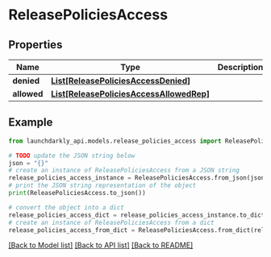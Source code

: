 # ReleasePoliciesAccess


## Properties

Name | Type | Description | Notes
------------ | ------------- | ------------- | -------------
**denied** | [**List[ReleasePoliciesAccessDenied]**](ReleasePoliciesAccessDenied.md) |  | 
**allowed** | [**List[ReleasePoliciesAccessAllowedRep]**](ReleasePoliciesAccessAllowedRep.md) |  | 

## Example

```python
from launchdarkly_api.models.release_policies_access import ReleasePoliciesAccess

# TODO update the JSON string below
json = "{}"
# create an instance of ReleasePoliciesAccess from a JSON string
release_policies_access_instance = ReleasePoliciesAccess.from_json(json)
# print the JSON string representation of the object
print(ReleasePoliciesAccess.to_json())

# convert the object into a dict
release_policies_access_dict = release_policies_access_instance.to_dict()
# create an instance of ReleasePoliciesAccess from a dict
release_policies_access_from_dict = ReleasePoliciesAccess.from_dict(release_policies_access_dict)
```
[[Back to Model list]](../README.md#documentation-for-models) [[Back to API list]](../README.md#documentation-for-api-endpoints) [[Back to README]](../README.md)


